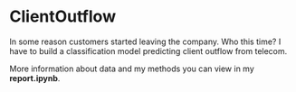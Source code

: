 # ClientOutflow
In some reason customers started leaving the company. Who this time?
I have to build a classification model predicting client outflow from telecom.

More information about data and my methods you can view in my <b>report.ipynb</b>.
